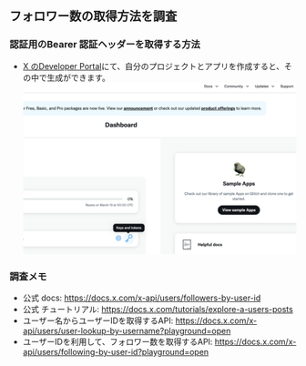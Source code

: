 ## フォロワー数の取得方法を調査

### 認証用のBearer 認証ヘッダーを取得する方法

- [X のDeveloper Portal](https://developer.x.com/en/portal/dashboard)にて、自分のプロジェクトとアプリを作成すると、その中で生成ができます。
  ![image](./スクリーンショット%202025-02-13%2022.24.04.png)

### 調査メモ

- 公式 docs: https://docs.x.com/x-api/users/followers-by-user-id
- 公式 チュートリアル: https://docs.x.com/tutorials/explore-a-users-posts
- ユーザー名からユーザーIDを取得するAPI: https://docs.x.com/x-api/users/user-lookup-by-username?playground=open
- ユーザーIDを利用して、フォロワー数を取得するAPI: https://docs.x.com/x-api/users/following-by-user-id?playground=open
